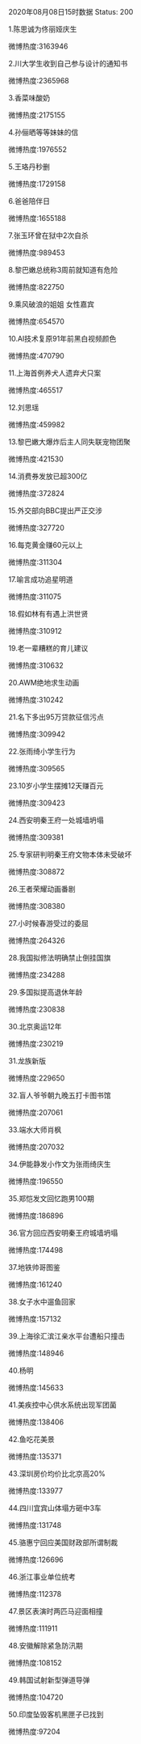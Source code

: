 2020年08月08日15时数据
Status: 200

1.陈思诚为佟丽娅庆生

微博热度:3163946

2.川大学生收到自己参与设计的通知书

微博热度:2365968

3.香菜味酸奶

微博热度:2175155

4.孙俪晒等等妹妹的信

微博热度:1976552

5.王珞丹秒删

微博热度:1729158

6.爸爸陪伴日

微博热度:1655188

7.张玉环曾在狱中2次自杀

微博热度:989453

8.黎巴嫩总统称3周前就知道有危险

微博热度:822750

9.乘风破浪的姐姐 女性嘉宾

微博热度:654570

10.AI技术复原91年前黑白视频颜色

微博热度:470790

11.上海首例养犬人遗弃犬只案

微博热度:465517

12.刘思瑶

微博热度:459982

13.黎巴嫩大爆炸后主人同失联宠物团聚

微博热度:421530

14.消费券发放已超300亿

微博热度:372824

15.外交部向BBC提出严正交涉

微博热度:327720

16.每克黄金赚60元以上

微博热度:311304

17.喻言成功追星明道

微博热度:311075

18.假如林有有遇上洪世贤

微博热度:310912

19.老一辈糟糕的育儿建议

微博热度:310632

20.AWM绝地求生动画

微博热度:310242

21.名下多出95万贷款征信污点

微博热度:309942

22.张雨绮小学生行为

微博热度:309565

23.10岁小学生摆摊12天赚百元

微博热度:309423

24.西安明秦王府一处城墙坍塌

微博热度:309381

25.专家研判明秦王府文物本体未受破坏

微博热度:308872

26.王者荣耀动画番剧

微博热度:308380

27.小时候春游受过的委屈

微博热度:264326

28.我国拟修法明确禁止倒挂国旗

微博热度:234288

29.多国拟提高退休年龄

微博热度:230838

30.北京奥运12年

微博热度:230219

31.龙族新版

微博热度:229650

32.盲人爷爷朝九晚五打卡图书馆

微博热度:207061

33.端水大师肖枫

微博热度:207032

34.伊能静发小作文为张雨绮庆生

微博热度:196550

35.郑恺发文回忆跑男100期

微博热度:186896

36.官方回应西安明秦王府城墙坍塌

微博热度:174498

37.地铁帅哥图鉴

微博热度:161240

38.女子水中遛鱼回家

微博热度:157132

39.上海徐汇滨江亲水平台遭船只撞击

微博热度:148946

40.杨明

微博热度:145633

41.美疾控中心供水系统出现军团菌

微博热度:138406

42.鱼吃花美景

微博热度:135371

43.深圳房价均价比北京高20%

微博热度:133977

44.四川宜宾山体塌方砸中3车

微博热度:131748

45.骆惠宁回应美国财政部所谓制裁

微博热度:126696

46.浙江事业单位统考

微博热度:112378

47.景区表演时两匹马迎面相撞

微博热度:111911

48.安徽解除紧急防汛期

微博热度:108152

49.韩国试射新型弹道导弹

微博热度:104720

50.印度坠毁客机黑匣子已找到

微博热度:97204

